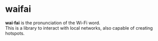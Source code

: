 # waifai
**wai·fai** is the pronunciation of the Wi-Fi word.  
This is a library to interact with local networks, also capable of creating hotspots.
